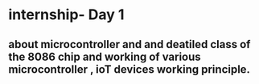 # internship- Day 1
## about microcontroller and and deatiled class of the  8086 chip and working of various microcontroller , ioT  devices working principle.

